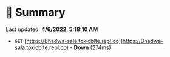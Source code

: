 # 📖 Summary
Last updated: **4/6/2022, 5:18:10 AM**

- `GET` [https://Bhadwa-sala.toxicblte.repl.co](https://Bhadwa-sala.toxicblte.repl.co) - **Down** (274ms)
